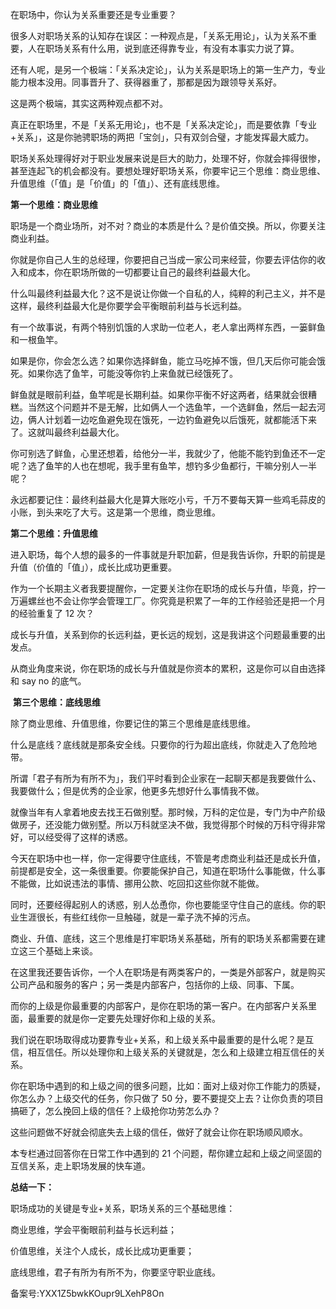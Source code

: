 在职场中，你认为关系重要还是专业重要？

很多人对职场关系的认知存在误区：一种观点是，「关系无用论」，认为关系不重要，人在职场关系有什么用，说到底还得靠专业，有没有本事实力说了算。

还有人呢，是另一个极端：「关系决定论」，认为关系是职场上的第一生产力，专业能力根本没用。同事晋升了、获得器重了，那都是因为跟领导关系好。

这是两个极端，其实这两种观点都不对。

真正在职场里，不是「关系无用论」，也不是「关系决定论」，而是要依靠「专业+关系」，这是你驰骋职场的两把「宝剑」，只有双剑合璧，才能发挥最大威力。

职场关系处理得好对于职业发展来说是巨大的助力，处理不好，你就会摔得很惨，甚至连起飞的机会都没有。要想处理好职场关系，你要牢记三个思维：商业思维、升值思维（「值」是「价值」的「值」）、还有底线思维。           

**第一个思维：商业思维**

职场是一个商业场所，对不对？商业的本质是什么？是价值交换。所以，你要关注商业利益。

你就是你自己人生的总经理，你要把自己当成一家公司来经营，你要去评估你的收入和成本，你在职场所做的一切都要让自己的最终利益最大化。

什么叫最终利益最大化？这不是说让你做一个自私的人，纯粹的利己主义，并不是这样，最终利益最大化是你要学会平衡眼前利益与长远利益。

有一个故事说，有两个特别饥饿的人求助一位老人，老人拿出两样东西，一篓鲜鱼和一根鱼竿。

如果是你，你会怎么选？如果你选择鲜鱼，能立马吃掉不饿，但几天后你可能会饿死。如果你选了鱼竿，可能没等你钓上来鱼就已经饿死了。

鲜鱼就是眼前利益，鱼竿呢是长期利益。如果你平衡不好这两者，结果就会很糟糕。当然这个问题并不是无解，比如俩人一个选鱼竿，一个选鲜鱼，然后一起去河边，俩人计划着一边吃鱼避免现在饿死，一边钓鱼避免以后饿死，就都能活下来了。这就叫最终利益最大化。

你可别选了鲜鱼，心里还想着，给他分一半，我就少了，他能不能钓到鱼还不一定呢？选了鱼竿的人也在想呢，我手里有鱼竿，想钓多少鱼都行，干嘛分别人一半呢？

永远都要记住：最终利益最大化是算大账吃小亏，千万不要每天算一些鸡毛蒜皮的小账，到头来吃了大亏。这是第一个思维，商业思维。

**第二个思维：升值思维**

进入职场，每个人想的最多的一件事就是升职加薪，但是我告诉你，升职的前提是升值（价值的「值」），成长比成功更重要。

作为一个长期主义者我要提醒你，一定要关注你在职场的成长与升值，毕竟，拧一万遍螺丝也不会让你学会管理工厂。你究竟是积累了一年的工作经验还是把一个月的经验重复了 12 次？

成长与升值，关系到你的长远利益，更长远的规划，这是我讲这个问题最重要的出发点。

从商业角度来说，你在职场的成长与升值就是你资本的累积，这是你可以自由选择和 say no 的底气。

 **第三个思维：底线思维**

除了商业思维、升值思维，你要记住的第三个思维是底线思维。

什么是底线？底线就是那条安全线。只要你的行为超出底线，你就走入了危险地带。

所谓「君子有所为有所不为」，我们平时看到企业家在一起聊天都是我要做什么、我要做什么；但是优秀的企业家，他更多先想好什么事情我不做。

就像当年有人拿着地皮去找王石做别墅。那时候，万科的定位是，专门为中产阶级做房子，还没能力做别墅。所以万科就坚决不做，我觉得那个时候的万科守得非常好，可以经受得了这样的诱惑。

今天在职场中也一样，你一定得要守住底线，不管是考虑商业利益还是成长升值，前提都是安全，这一条很重要。你要能保护自己，知道在职场什么事能做，什么事不能做，比如说违法的事情、挪用公款、吃回扣这些你就不能做。

同时，还要经得起别人的诱惑，别人怂恿你，你也要能坚守住自己的底线。你的职业生涯很长，有些红线你一旦触碰，就是一辈子洗不掉的污点。

商业、升值、底线，这三个思维是打牢职场关系基础，所有的职场关系都需要在建立这三个基础上来谈。           

在这里我还要告诉你，一个人在职场是有两类客户的，一类是外部客户，就是购买公司产品和服务的客户；另一类是内部客户，包括你的上级、同事、下属。

而你的上级是你最重要的内部客户，是你在职场的第一客户。在内部客户关系里面，最重要的就是你一定要先处理好你和上级的关系。

我们说在职场取得成功要靠专业+关系，和上级关系中最重要的是什么呢？是互信，相互信任。所以处理你和上级关系的关键就是，怎么和上级建立相互信任的关系。

你在职场中遇到的和上级之间的很多问题，比如：面对上级对你工作能力的质疑，你怎么办？上级交代的任务，你只做了 50 分，要不要提交上去？让你负责的项目搞砸了，怎么挽回上级的信任？上级抢你功劳怎么办？

这些问题做不好就会彻底失去上级的信任，做好了就会让你在职场顺风顺水。

本专栏通过回答你在日常工作中遇到的 21 个问题，帮你建立起和上级之间坚固的互信关系，走上职场发展的快车道。

**总结一下：**

职场成功的关键是专业+关系，职场关系的三个基础思维：

商业思维，学会平衡眼前利益与长远利益；

价值思维，关注个人成长，成长比成功更重要；

底线思维，君子有所为有所不为，你要坚守职业底线。

备案号:YXX1Z5bwkKOupr9LXehP8On